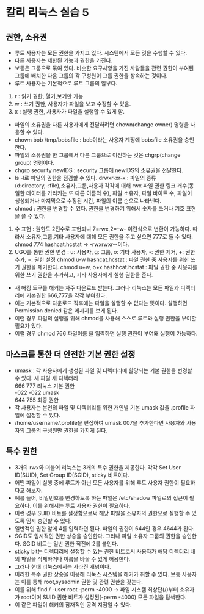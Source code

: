 # 칼리 리눅스 실습 5

## 권한, 소유권
 - 루트 사용자는 모든 권한을 가지고 있다. 시스템에서 모든 것을 수행할 수 있다.
 - 다른 사용자는 제한된 기능과 권한을 가진다.
 - 보통은 그룹으로 묶여 있다. 비슷한 요구사항을 가진 사람들을 관련 권한이 부여된 그룹에 배치한 다음 그룹의 각 구성원이 그룹 권한을 상속하는 것이다.
 - 루트 사용자는 기본적으로 루트 그룹의 일부다. 
 1. r : 읽기 권한, 열기,보기만 가능
 2. w : 쓰기 권한, 사용자가 파일을 보고 수정할 수 있음.
 3. x : 실행 권한, 사용자가 파일을 실행할 수 있게 함.
 - 파일의 소유권을 다른 사용자에게 전달하려면 chown(change owner) 명령을 사용할 수 있다.
 - chown bob /tmp/bobsfile : bob이라는 사용자 계쩡에 bobsfile 소유권을 승인한다.
 - 파일의 소유권을 한 그룹에서 다른 그룹으로 이전하는 것은 chgrp(change group) 명령이다.
 - chgrp security newIDS : security 그룹에 newIDS의 소유권을 전달한다.
 - ls -l로 파일의 권한을 점검할 수 있다.
  drwxr-xr-x : 파일의 종류(d:directory,-:file),소유자,그룹,사용자 각각에 대해 rwx 파일 권한
  링크 개수(동일한 데이터를 가리키는 또 다른 이름의 수), 파일 소유자, 파일 바이트 수, 파일이 생성되거나 마지막으로 수정된 시간, 파일의 이름 순으로 나타낸다.
 - chmod : 권한을 변경할 수 있다. 권한을 변경하기 위해서 숫자를 쓰거나 기호 표현을 쓸 수 있다.
 1. 수 표현 : 권한도 2진수로 표현되니 7=rwx,2=-w- 이런식으로 변환이 가능하다. 따라서 소유자,그룹,기타 사용자에 대해 모든 권한을 주고 싶으면 777로 둘 수 있다.
 chmod 774 hashcat.hcstat -> -rwxrwxr--이다.
 2. UGO를 통한 권한 변경 : u: 사용자, g: 그룹, o: 기타 사용자, -: 권한 제거, +: 권한 추가, =: 권한 설정
 chmod u-w hashcat.hcstat : 파일 권한 중 사용자를 위한 쓰기 권한을 제거한다.
 chmod u+w, o+x hashhcat.hcstat : 파일 권한 중 사용자를 위한 쓰기 권한을 추가하고, 기타 사용자에게 실행 권한을 준다.
 - 새 해킹 도구를 해커는 자주 다운로드 받는다. 그러나 리눅스는 모든 파일과 디렉터리에 기본권한 666,777을 각각 부여한다.
 - 이는 기본적으로 다운로드 직후에는 파일을 실행할 수 없다는 뜻이다. 실행하면 Permission denied 같은 메시지를 보게 된다.
 - 이런 경우 파일의 실행을 위해 chmod를 사용해 스스로 루트와 실행 권한을 부여할 필요가 있다.
 - 이럴 경우 chmod 766 파일이름 을 입력하면 실행 권한이 부여돼 실행이 가능하다.

## 마스크를 통한 더 안전한 기본 권한 설정
 - umask : 각 사용자에게 생성된 파일 및 디렉터리에 할당되는 기본 권한을 변경할 수 있다.
 새 파일 새 디렉터리<br>
 666     777 리눅스 기본 권한<br>
 -022    -022 umask<br>
 644     755  최종 권한<br>
 - 각 사용자는 본인의 파일 및 디렉터리를 위한 개인별 기본 umask 값을 .profile 파일에 설정할 수 있다.
 - /home/username/.profile을 편집하여 umask 007을 추가한다면 사용자와 사용자의 그룹의 구성원만 권한을 가지게 된다.

## 특수 권한
 - 3개의 rwx와 더불어 리눅스는 3개의 특수 권한을 제공한다. 각각 Set User ID(SUID), Set Group ID(SGID), sticky 비트이다.
 - 어떤 파일이 실행 중에 루트가 아닌 모든 사용자를 위해 루트 사용자 권한이 필요하다고 해보자.
 - 예를 들어, 비밀번호를 변경하도록 하는 파일은 /etc/shadow 파일로의 접근이 필요하다. 이를 위해서는 루트 사용자 권한이 필요하다.
 - 이런 경우 SUID 비트를 설정함으로써 해당 파일을 소유자의 권한으로 실행할 수 있도록 임시 승인할 수 있다.
 - 일반적인 권한 앞에 4를 입력하면 된다. 파일의 권한이 644인 경우 4644가 된다.
 - SGID도 임시적인 권한 상승을 승인한다. 그러나 파일 소유자 그룹의 권한을 승인한다. SGID 비트는 일반 권한 직전에 2를 붙인다.
 - sticky bit는 디렉터리에 설정할 수 있는 권한 비트로서 사용자가 해당 디렉터리 내의 파일을 삭제하거나 이름을 바꿀 수 있게 허용한다.
 - 그러나 현대 리눅스에서는 사라진 개념이다.
 - 이러한 특수 권한 상승을 이용해 리눅스 시스템을 해커가 취할 수 있다. 보통 사용자는 이를 통해 root,sysadmin 권한 및 관련 권한을 갖는다.
 - 이를 위해 find / -user root -perm -4000 -> 파일 시스템 최상단(/)부터 소유자가 root이며 SUID 권한 비트가 설정된(-perm -4000) 모든 파일을 탐색한다.
 - 이 같은 파일이 해커의 잠재적인 공격 지점일 수 있다.